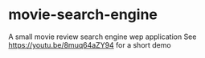 # movie-search-engine

A small movie review search engine wep application
See https://youtu.be/8muq64aZY94 for a short demo
